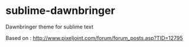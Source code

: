# sublime-dawnbringer

Dawnbringer theme for sublime text

Based on : http://www.pixeljoint.com/forum/forum_posts.asp?TID=12795
